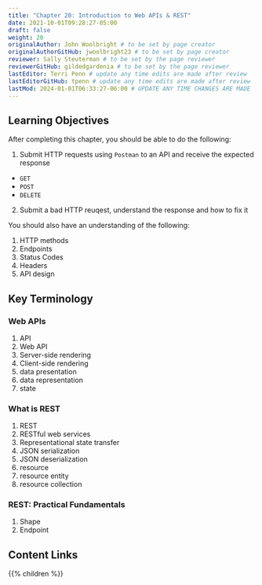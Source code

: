 ```yaml
---
title: "Chapter 20: Introduction to Web APIs & REST"
date: 2021-10-01T09:28:27-05:00
draft: false
weight: 20
originalAuthor: John Woolbright # to be set by page creator
originalAuthorGitHub: jwoolbright23 # to be set by page creator
reviewer: Sally Steuterman # to be set by the page reviewer
reviewerGitHub: gildedgardenia # to be set by the page reviewer
lastEditor: Terri Penn # update any time edits are made after review
lastEditorGitHub: tpenn # update any time edits are made after review
lastMod: 2024-01-01T06:33:27-06:00 # UPDATE ANY TIME CHANGES ARE MADE
---
```


## Learning Objectives

After completing this chapter, you should be able to do the following:
1. Submit HTTP requests using `Postman` to an API and receive the expected response
- `GET`
- `POST`
- `DELETE`
2. Submit a bad HTTP reuqest, understand the response and how to fix it

You should also have an understanding of the following:
1. HTTP methods
1. Endpoints
1. Status Codes
1. Headers
1. API design

## Key Terminology

### Web APIs
1. API
1. Web API
1. Server-side rendering
1. Client-side rendering
1. data presentation
1. data representation
1. state

### What is REST
1. REST
1. RESTful web services
1. Representational state transfer
1. JSON serialization
1. JSON deserialization
1. resource
1. resource entity
1. resource collection

### REST: Practical Fundamentals
1. Shape
1. Endpoint

## Content Links

{{% children %}}
